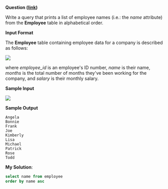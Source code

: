 **Question ([link](https://www.hackerrank.com/challenges/name-of-employees))**

Write a query that prints a list of employee names (i.e.: the *name* attribute) from the **Employee** table in alphabetical order.

**Input Format**

The **Employee** table containing employee data for a company is described as follows:

![](https://s3.amazonaws.com/hr-challenge-images/19629/1458557872-4396838885-ScreenShot2016-03-21at4.27.13PM.png)

where *employee\_id* is an employee's ID number, *name* is their name, *months* is the total number of months they've been working for the company, and *salary* is their monthly salary.

**Sample Input**

![](https://s3.amazonaws.com/hr-challenge-images/19629/1458558202-9a8721e44b-ScreenShot2016-03-21at4.32.59PM.png)

**Sample Output**

```
Angela
Bonnie
Frank
Joe
Kimberly
Lisa
Michael
Patrick
Rose
Todd
```

**My Solution**:

```sql
select name from employee
order by name asc
```
